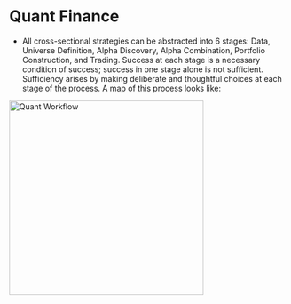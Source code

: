 
# Quant Finance

- All cross-sectional strategies can be abstracted into 6 stages: Data, Universe Definition, Alpha Discovery, Alpha Combination, Portfolio Construction, and Trading. Success at each stage is a necessary condition of success; success in one stage alone is not sufficient. Sufficiency arises by making deliberate and thoughtful choices at each stage of the process. A map of this process looks like:

<img src="/images/fraud_detection/quant-workflow.png" alt="Quant Workflow" width="350" height="350">
